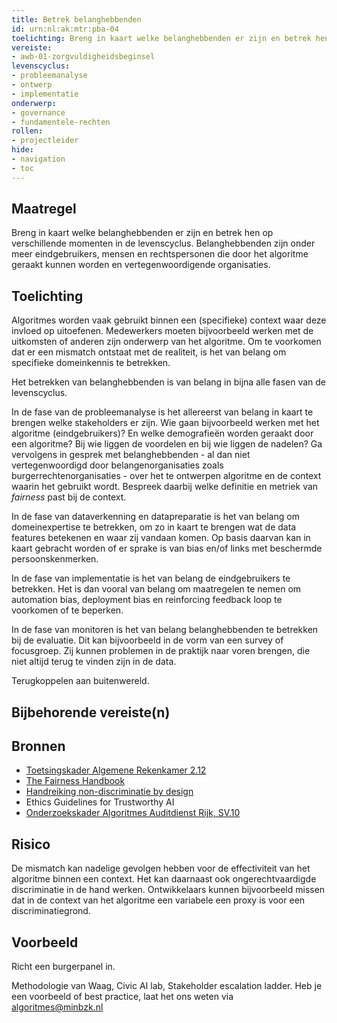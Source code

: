 ```yaml
---
title: Betrek belanghebbenden
id: urn:nl:ak:mtr:pba-04
toelichting: Breng in kaart welke belanghebbenden er zijn en betrek hen op verschillende momenten in de levenscyclus.
vereiste:
- awb-01-zorgvuldigheidsbeginsel
levenscyclus: 
- probleemanalyse
- ontwerp
- implementatie
onderwerp:
- governance
- fundamentele-rechten
rollen:
- projectleider
hide:
- navigation
- toc
---
```


<!-- Let op! onderstaande regel met 'tags' niet weghalen! Deze maakt automatisch de knopjes op basis van de metadata  -->
<!-- tags -->

## Maatregel
<!-- Vul hier een omschrijving in van wat deze maatregel inhoudt. -->
Breng in kaart welke belanghebbenden er zijn en betrek hen op verschillende momenten in de levenscyclus.
Belanghebbenden zijn onder meer eindgebruikers, mensen en rechtspersonen die door het algoritme geraakt kunnen worden en vertegenwoordigende organisaties.

## Toelichting 
<!-- Geef hier een toelichting van deze maatregel -->
Algoritmes worden vaak gebruikt binnen een (specifieke) context waar deze invloed op uitoefenen.
Medewerkers moeten bijvoorbeeld werken met de uitkomsten of anderen zijn onderwerp van het algoritme.
Om te voorkomen dat er een mismatch ontstaat met de realiteit, is het van belang om specifieke domeinkennis te betrekken.

Het betrekken van belanghebbenden is van belang in bijna alle fasen van de levenscyclus.

In de fase van de probleemanalyse is het allereerst van belang in kaart te brengen welke stakeholders er zijn.
Wie gaan bijvoorbeeld werken met het algoritme (eindgebruikers)? En welke demografieën worden geraakt door een algoritme?
Bij wie liggen de voordelen en bij wie liggen de nadelen?
Ga vervolgens in gesprek met belanghebbenden - al dan niet vertegenwoordigd door belangenorganisaties zoals burgerrechtenorganisaties - over het te ontwerpen algoritme en de context waarin het gebruikt wordt.
Bespreek daarbij welke definitie en metriek van _fairness_ past bij de context.

In de fase van dataverkenning en datapreparatie is het van belang om domeinexpertise te betrekken, om zo in kaart te brengen wat de data features betekenen en waar zij vandaan komen.
Op basis daarvan kan in kaart gebracht worden of er sprake is van bias en/of links met beschermde persoonskenmerken.

In de fase van implementatie is het van belang de eindgebruikers te betrekken.
Het is dan vooral van belang om maatregelen te nemen om automation bias, deployment bias en reinforcing feedback loop te voorkomen of te beperken.

In de fase van monitoren is het van belang belanghebbenden te betrekken bij de evaluatie.
Dit kan bijvoorbeeld in de vorm van een survey of focusgroep.
Zij kunnen problemen in de praktijk naar voren brengen, die niet altijd terug te vinden zijn in de data.

Terugkoppelen aan buitenwereld.

## Bijbehorende vereiste(n)
<!-- Hier volgt een lijst met vereisten op basis van de in de metadata ingevulde vereiste -->

<!-- Let op! onderstaande regel met 'list_vereisten_on_maatregelen_page' niet weghalen! Deze maakt automatisch een lijst van bijbehorende verseisten op basis van de metadata  -->
<!-- list_vereisten_on_maatregelen_page -->

## Bronnen 
<!-- Vul hier de relevante bronnen in voor deze maatregel -->

- [Toetsingskader Algemene Rekenkamer 2.12](https://www.rekenkamer.nl/onderwerpen/algoritmes/documenten/publicaties/2024/05/15/het-toetsingskader-aan-de-slag)
- [The Fairness Handbook](https://openresearch.amsterdam/nl/media/inline/2022/7/14/fairness_handbook.pdf)                                                     
- [Handreiking non-discriminatie by design](https://open.overheid.nl/repository/ronl-3f9fa69c-acf4-444d-96e1-5c48df00eb3c/1/pdf/bijlage-1-handreiking-non-discriminatie-by-design.pdf)
- Ethics Guidelines for Trustworthy AI
- [Onderzoekskader Algoritmes Auditdienst Rijk, SV.10](https://www.rijksoverheid.nl/documenten/rapporten/2023/07/11/onderzoekskader-algoritmes-adr-2023)      

## Risico 
<!-- vul hier het specifieke risico in dat kan worden gemitigeerd met behulp van deze maatregel -->
De mismatch kan nadelige gevolgen hebben voor de effectiviteit van het algoritme binnen een context.
Het kan daarnaast ook ongerechtvaardigde discriminatie in de hand werken.
Ontwikkelaars kunnen bijvoorbeeld missen dat in de context van het algoritme een variabele een proxy is voor een discriminatiegrond.

## Voorbeeld
<!-- Voeg hier een voorbeeld toe, door er bijvoorbeeld naar te verwijzen -->

Richt een burgerpanel in.

Methodologie van Waag, Civic AI lab, Stakeholder escalation ladder.
Heb je een voorbeeld of best practice, laat het ons weten via [algoritmes@minbzk.nl](mailto:algoritmes@minbzk.nl)


